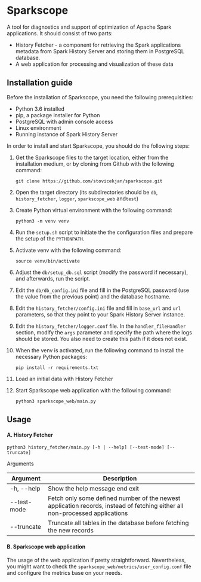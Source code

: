 # Sparkscope

A tool for diagnostics and support of optimization of Apache Spark applications. It should consist of two parts:
* History Fetcher - a component for retrieving the Spark applications metadata from Spark History Server and storing them in PostgreSQL database.
* A web application for processing and visualization of these data

## Installation guide

Before the installation of Sparkscope, you need the following prerequisities:
* Python 3.6 installed
* pip, a package installer for Python
* PostgreSQL with admin console access
* Linux environment
* Running instance of Spark History Server

In order to install and start Sparkscope, you should do the following steps:

1. Get the Sparkscope files to the target location, either from the installation medium, or by cloning from Github with the following command:

    `git clone https://github.com/stovicekjan/sparkscope.git` 

2. Open the target directory (its subdirectories should be `db`, `history_fetcher`, `logger`, `sparkscope_web` and`test`)

3. Create Python virtual environment with the following command:

    `python3 -m venv venv` 

4. Run the `setup.sh` script to initiate the the configuration files and prepare the setup of the `PYTHONPATH`.

5. Activate venv with the following command:

    `source venv/bin/activate`

6. Adjust the `db/setup_db.sql` script (modify the password if necessary), and afterwards, run the script.

7. Edit the `db/db_config.ini` file and fill in the PostgreSQL password (use the value from the previous point) and the database hostname.

8. Edit the `history_fetcher/config.ini` file and fill in `base_url` and `url` parameters, so that they point to your Spark History Server instance.

9. Edit the `history_fetcher/logger.conf` file. In the `handler_fileHandler` section, modify the `args` parameter and specify the path where the logs should be stored. You also need to create this path if it does not exist.

10. When the venv is activated, run the following command to install the necessary Python packages:

    `pip install -r requirements.txt` 

11. Load an initial data with History Fetcher 

12. Start Sparkscope web application with the following command:

    `python3 sparkscope_web/main.py`

## Usage

#### A. History Fetcher

`python3 history_fetcher/main.py [-h | --help] [--test-mode] [--truncate]`

Arguments

 Argument  | Description 
---------- | -----------
-h, --help | Show the help message end exit
--test-mode| Fetch only some defined number of the newest application records, instead of fetching either all non-processed applications
--truncate | Truncate all tables in the database before fetching the new records


#### B. Sparkscope web application

The usage of the web application if pretty straightforward. Nevertheless, you might want to check the `sparkscope_web/metrics/user_config.conf` file and configure the metrics base on your needs.